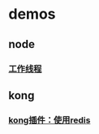 # demos

## node
### [工作线程](node/工作线程worker_threads/)

## kong
### [kong插件：使用redis](kong/plugin_redis)

